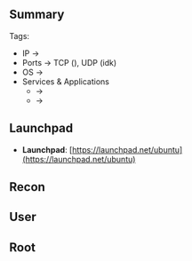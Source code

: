 ## Summary

Tags: 

- IP -> 
- Ports -> TCP (), UDP (idk)
- OS ->  
- Services & Applications
    -  -> 
    -  -> 

## Launchpad

-   **Launchpad**: [https://launchpad.net/ubuntu](https://launchpad.net/ubuntu)



## Recon


## User


## Root